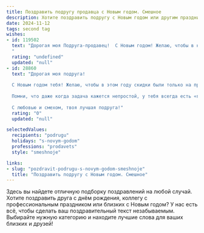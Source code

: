 ```yaml
---
title: Поздравить подругу продавца с Новым годом. Смешное
description: Хотите поздравить подругу с Новым годом или другим праздником? Наш ИИ создаст незабываемое поздравление, а вы обязательно выделитесь среди других.  
date: 2024-11-12
tags: second tag
wishes:
- id: 119502
  text: "Дорогая моя Подруга-продавец!  С Новым годом! Желаю, чтобы в новом году твои продажи взлетели выше ёлки, а клиенты были такими же милыми и щедрыми, как Дед Мороз (только без угрозы попасть в его мешок за плохое поведение!). Пусть касса звенит веселее шампанского, а  отпуск будет длиннее, чем очередь за мандаринами перед Новым годом!  Счастья, удачи и море позитива!
  "
  rating: "undefined"
  updated: "null"
- id: 28860
  text: "Дорогая моя подруга!
  
  С Новым годом тебя! Желаю, чтобы в этом году скидки были только на проблемы, а удача шла по жизни, как клиент в твоем магазине – с улыбкой и без очереди! Пусть каждый товар, что ты продаешь, приносит радость, а каждый день будет как распродажа – ярким и захватывающим!
  
  Помни, что даже когда задача кажется непростой, у тебя всегда есть «гарантия возврата» – я рядом, готова поддержать! Пусть твоя зарплата растет, как число покупателей в предновогодние дни, а счастье умещается в любой коробке, даже самом маленьком размере!
  
  С любовью и смехом, твоя лучшая подруга!"
  rating: "0"
  updated: "null"

selectedValues:
  recipients: "podrugu"
  holidays: "s-novym-godom"
  professions: "prodavets"
  style: "smeshnoje"

links:
- slug: "pozdravit-podrugu-s-novym-godom-smeshnoje"
  title: "Поздравить подругу с Новым годом. Смешное"
---
```


Здесь вы найдете отличную подборку поздравлений на любой случай. 
Хотите поздравить друга с днём рождения, коллегу с профессиональным праздником или близких с Новым годом? У нас есть всё, чтобы сделать ваш поздравительный текст незабываемым. Выбирайте нужную категорию и находите лучшие слова для ваших близких и друзей!
